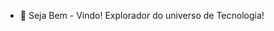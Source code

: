 - 👋 Seja Bem - Vindo! 
  Explorador do universo de Tecnologia! 

<!---
odiegosilva/odiegosilva is a ✨ special ✨ repository because its `README.md` (this file) appears on your GitHub profile.
You can click the Preview link to take a look at your changes.
--->
